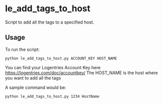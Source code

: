 le\_add\_tags\_to\_host
======================


Script to add all the tags to a specified host.

Usage
-----

To run the script:

    python le_add_tags_to_host.py ACCOUNT_KEY HOST_NAME 

You can find your Logentries Account Key here https://logentries.com/doc/accountkey/
The HOST_NAME is the host where you want to add all the tags 

A sample command would be:

    python le_add_tags_to_host.py 1234 HostName

